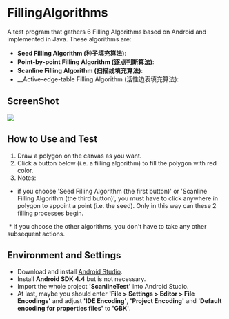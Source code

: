 # FillingAlgorithms
A test program that gathers 6 Filling Algorithms based on Android and implemented in Java. These algorithms are:
* __Seed Filling Algorithm (种子填充算法)__:<br>
* __Point-by-point Filling Algorithm (逐点判断算法)__:<br>
* __Scanline Filling Algorithm (扫描线填充算法)__:<br>
* __Active-edge-table Filling Algorithm (活性边表填充算法):<br>

## ScreenShot
![](http://yaochenkun.cn/wordpress/wp-content/uploads/2017/01/Screenshot_2017-01-25-15-39-18.png)

## How to Use and Test
1. Draw a polygon on the canvas as you want.
2. Click a button below (i.e. a filling algorithm) to fill the polygon with red color.<br>
3. Notes:<br> 
  * if you choose 'Seed Filling Algorithm (the first button)' or 'Scanline Filling Algorithm (the third button)', you must have to click anywhere in polygon to appoint a point (i.e. the seed). Only in this way can these 2 filling processes begin.
  
  * if you choose the other algorithms, you don't have to take any other subsequent actions.

## Environment and Settings
* Download and install [Android Studio](http://www.android-studio.org/index.php/component/content/category/88-download).
* Install __Android SDK 4.4__ but is not necessary.
* Import the whole project __'ScanlineTest'__ into Android Studio.
* At last, maybe you should enter __'File > Settings > Editor > File Encodings'__ and adjust __'IDE Encoding'__, __'Project Encoding'__ and __'Default encoding for properties files'__ to __'GBK'__. 
